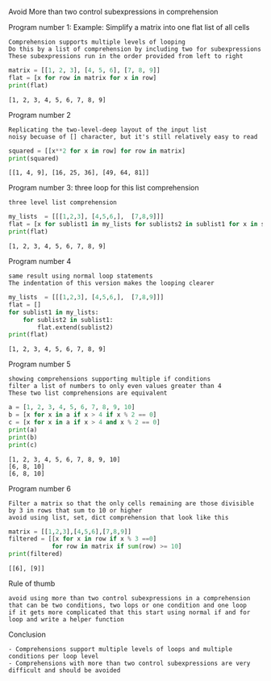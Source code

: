 Avoid More than two control subexpressions in comprehension

Program number 1: Example: Simplify a matrix into one flat list of all cells
```text
Comprehension supports multiple levels of looping
Do this by a list of comprehension by including two for subexpressions
These subexpressions run in the order provided from left to right
```

```python
matrix = [[1, 2, 3], [4, 5, 6], [7, 8, 9]]
flat = [x for row in matrix for x in row]
print(flat)
```
```text
[1, 2, 3, 4, 5, 6, 7, 8, 9]
```

Program number 2
```text
Replicating the two-level-deep layout of the input list
noisy becuase of [] character, but it's still relatively easy to read
```
```python
squared = [[x**2 for x in row] for row in matrix]
print(squared)
```
```text
[[1, 4, 9], [16, 25, 36], [49, 64, 81]]
```

Program number 3: 
three loop for this list comprehension
```text
three level list comprehension
```
```python
my_lists  = [[[1,2,3], [4,5,6,],  [7,8,9]]]
flat = [x for sublist1 in my_lists for sublists2 in sublist1 for x in sublists2]
print(flat)
```
```text
[1, 2, 3, 4, 5, 6, 7, 8, 9]
```
Program number 4
```text
same result using normal loop statements
The indentation of this version makes the looping clearer
```
```python
my_lists  = [[[1,2,3], [4,5,6,],  [7,8,9]]]
flat = []
for sublist1 in my_lists:
    for sublist2 in sublist1:
        flat.extend(sublist2)
print(flat)
```
```text
[1, 2, 3, 4, 5, 6, 7, 8, 9]
```

Program number 5 
```text
showing comprehensions supporting multiple if conditions 
filter a list of numbers to only even values greater than 4 
These two list comprehensions are equivalent
```
```python
a = [1, 2, 3, 4, 5, 6, 7, 8, 9, 10]
b = [x for x in a if x > 4 if x % 2 == 0]
c = [x for x in a if x > 4 and x % 2 == 0]
print(a)
print(b)
print(c)
```
```text
[1, 2, 3, 4, 5, 6, 7, 8, 9, 10]
[6, 8, 10]
[6, 8, 10]
```

Program number 6 
```text
Filter a matrix so that the only cells remaining are those divisible by 3 in rows that sum to 10 or higher
avoid using list, set, dict comprehension that look like this
```
```python
matrix = [[1,2,3],[4,5,6],[7,8,9]]
filtered = [[x for x in row if x % 3 ==0]
            for row in matrix if sum(row) >= 10]
print(filtered)
```
```text
[[6], [9]]
```

Rule of thumb
```text
avoid using more than two control subexpressions in a comprehension
that can be two conditions, two lops or one condition and one loop 
if it gets more complicated that this start using normal if and for loop and write a helper function
```

Conclusion
```text
- Comprehensions support multiple levels of loops and multiple conditions per loop level 
- Comprehensions with more than two control subexpressions are very difficult and should be avoided
```
